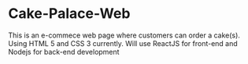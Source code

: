 # Cake-Palace-Web
This is an e-commece web page where customers can order a cake(s).
Using HTML 5 and CSS 3 currently.
Will use ReactJS for front-end and Nodejs for back-end development
